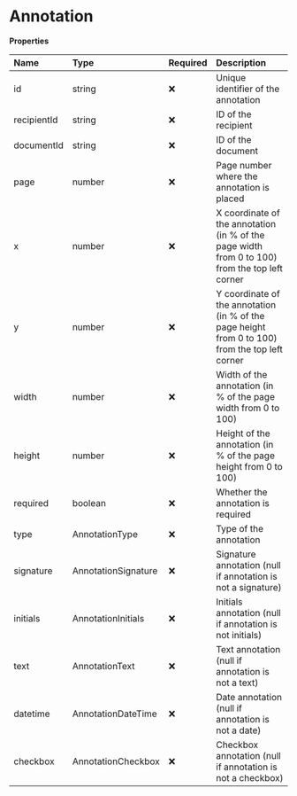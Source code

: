 # Annotation

**Properties**

| Name        | Type                | Required | Description                                                                                     |
| :---------- | :------------------ | :------- | :---------------------------------------------------------------------------------------------- |
| id          | string              | ❌       | Unique identifier of the annotation                                                             |
| recipientId | string              | ❌       | ID of the recipient                                                                             |
| documentId  | string              | ❌       | ID of the document                                                                              |
| page        | number              | ❌       | Page number where the annotation is placed                                                      |
| x           | number              | ❌       | X coordinate of the annotation (in % of the page width from 0 to 100) from the top left corner  |
| y           | number              | ❌       | Y coordinate of the annotation (in % of the page height from 0 to 100) from the top left corner |
| width       | number              | ❌       | Width of the annotation (in % of the page width from 0 to 100)                                  |
| height      | number              | ❌       | Height of the annotation (in % of the page height from 0 to 100)                                |
| required    | boolean             | ❌       | Whether the annotation is required                                                              |
| type        | AnnotationType      | ❌       | Type of the annotation                                                                          |
| signature   | AnnotationSignature | ❌       | Signature annotation (null if annotation is not a signature)                                    |
| initials    | AnnotationInitials  | ❌       | Initials annotation (null if annotation is not initials)                                        |
| text        | AnnotationText      | ❌       | Text annotation (null if annotation is not a text)                                              |
| datetime    | AnnotationDateTime  | ❌       | Date annotation (null if annotation is not a date)                                              |
| checkbox    | AnnotationCheckbox  | ❌       | Checkbox annotation (null if annotation is not a checkbox)                                      |
